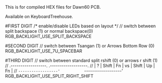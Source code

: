 This is for compiled HEX files for Dawn60 PCB.

Available on KeyboardTreehouse.

#FIRST DIGIT
/* enable/disable LEDs based on layout */
// switch between split backspace (1) or normal backspace(0)
RGB_BACKLIGHT_USE_SPLIT_BACKSPACE

#SECOND DIGIT
// switch between Tsangan (1) or Arrows Bottom Row (0)
RGB_BACKLIGHT_USE_7U_SPACEBAR

#THIRD DIGIT
// switch between standard split rshift (0) or arrows r shift (1)
// .------------------.           .-------------------.
// | ? |  Shift  | Fn |    vs     |  Shift  | Up | Fn |
// `------------------'           `-------------------'
RGB_BACKLIGHT_USE_SPLIT_RIGHT_SHIFT

